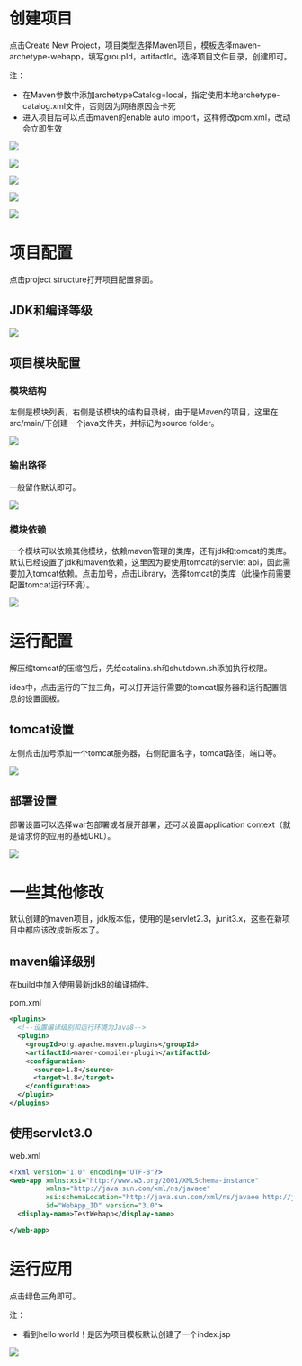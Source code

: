 # 创建项目

点击Create New Project，项目类型选择Maven项目，模板选择maven-archetype-webapp，填写groupId，artifactId。选择项目文件目录，创建即可。

注：

* 在Maven参数中添加archetypeCatalog=local，指定使用本地archetype-catalog.xml文件，否则因为网络原因会卡死
* 进入项目后可以点击maven的enable auto import，这样修改pom.xml，改动会立即生效

![](res/1.png)

![](res/2.png)

![](res/3.png)

![](res/4.png)

![](res/5.png)

# 项目配置

点击project structure打开项目配置界面。

## JDK和编译等级

![](res/6.png)

## 项目模块配置

### 模块结构

左侧是模块列表，右侧是该模块的结构目录树，由于是Maven的项目，这里在src/main/下创建一个java文件夹，并标记为source folder。

![](res/7.png)

### 输出路径

一般留作默认即可。

![](res/8.png)

### 模块依赖

一个模块可以依赖其他模块，依赖maven管理的类库，还有jdk和tomcat的类库。默认已经设置了jdk和maven依赖，这里因为要使用tomcat的servlet api，因此需要加入tomcat依赖。点击加号，点击Library，选择tomcat的类库（此操作前需要配置tomcat运行环境）。

![](res/9.png)

# 运行配置

解压缩tomcat的压缩包后，先给catalina.sh和shutdown.sh添加执行权限。

idea中，点击运行的下拉三角，可以打开运行需要的tomcat服务器和运行配置信息的设置面板。

## tomcat设置

左侧点击加号添加一个tomcat服务器，右侧配置名字，tomcat路径，端口等。

![](res/10.png)

## 部署设置

部署设置可以选择war包部署或者展开部署，还可以设置application context（就是请求你的应用的基础URL）。

![](res/11.png)

# 一些其他修改

默认创建的maven项目，jdk版本低，使用的是servlet2.3，junit3.x，这些在新项目中都应该改成新版本了。

## maven编译级别

在build中加入使用最新jdk8的编译插件。

pom.xml
```xml
<plugins>
  <!--设置编译级别和运行环境为Java8-->
  <plugin>
    <groupId>org.apache.maven.plugins</groupId>
    <artifactId>maven-compiler-plugin</artifactId>
    <configuration>
      <source>1.8</source>
      <target>1.8</target>
    </configuration>
  </plugin>
</plugins>
```

## 使用servlet3.0

web.xml
```xml
<?xml version="1.0" encoding="UTF-8"?>
<web-app xmlns:xsi="http://www.w3.org/2001/XMLSchema-instance"
         xmlns="http://java.sun.com/xml/ns/javaee"
         xsi:schemaLocation="http://java.sun.com/xml/ns/javaee http://java.sun.com/xml/ns/javaee/web-app_3_0.xsd"
         id="WebApp_ID" version="3.0">
  <display-name>TestWebapp</display-name>

</web-app>
```

# 运行应用

点击绿色三角即可。

注：

* 看到hello world！是因为项目模板默认创建了一个index.jsp

![](res/12.png)
